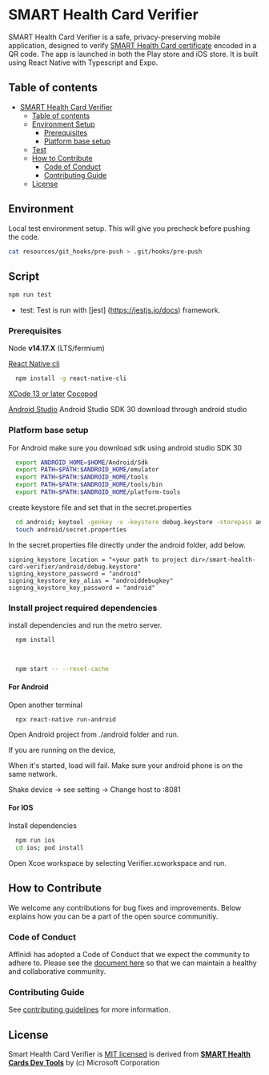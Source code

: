 # SMART Health Card Verifier

SMART Health Card Verifier is a safe, privacy-preserving mobile application, designed to verify
[SMART Health Card certificate](https://smarthealth.cards/) encoded in a QR code. The app is launched in both the Play store and iOS store. It is built using React Native with Typescript and Expo.

## Table of contents

- [SMART Health Card Verifier](#smart-health-card-verifier)
  - [Table of contents](#table-of-contents)
  - [Environment Setup](#environment-setup)
    - [Prerequisites](#prerequisites)
    - [Platform base setup](#platform-base-setup)
  - [Test](#test)
  - [How to Contribute](#how-to-contribute)
    - [Code of Conduct](#code-of-conduct)
    - [Contributing Guide](#contributing-guide)
  - [License](#license)

## Environment 

Local test environment setup. This will give you precheck before pushing the code. 
```bash
cat resources/git_hooks/pre-push > .git/hooks/pre-push
```

## Script

```bash
npm run test

```

- test: Test is run with [jest] (https://jestjs.io/docs) framework. 


### Prerequisites

Node **v14.17.X** (LTS/fermium)

[React Native cli](https://www.npmjs.com/package/react-native-cli)
```bash
  npm install -g react-native-cli
```

[XCode 13 or later](https://apps.apple.com/us/app/xcode/id497799835?mt=12)
[Cocopod](https://guides.cocoapods.org/using/getting-started.html)

[Android Studio](https://developer.android.com/studio/install)
Android Studio SDK 30 download through android studio 


### Platform base setup


For Android
make sure you download sdk using android studio SDK 30 


```bash
  export ANDROID_HOME=$HOME/Android/Sdk
  export PATH=$PATH:$ANDROID_HOME/emulator
  export PATH=$PATH:$ANDROID_HOME/tools
  export PATH=$PATH:$ANDROID_HOME/tools/bin
  export PATH=$PATH:$ANDROID_HOME/platform-tools

```

create keystore file and set that in the secret.properties 
```bash
  cd android; keytool -genkey -v -keystore debug.keystore -storepass android -alias androiddebugkey -keypass android -keyalg RSA -keysize 2048 
  touch android/secret.properties
```

In the secret.properties file directly under the android folder, 
add below. 

```
signing_keystore_location = "<your path to project dir>/smart-health-card-verifier/android/debug.keystore"
signing_keystore_password = "android"
signing_keystore_key_alias = "androiddebugkey"
signing_keystore_key_password = "android"
```


### Install project required dependencies

install dependencies and run the metro server. 

```bash
  npm install
  
```

```bash

  npm start -- --reset-cache
```



#### For Android
Open another terminal
```
  npx react-native run-android
```
  Open Android project from ./android folder
  and run.

If you are running on the device, 

When it's started, load will fail. Make sure your android phone is on the same network. 

Shake device -> see setting -> Change host to <ipaddress that node runs>:8081



#### For IOS 

Install dependencies 

```bash
  npm run ios
  cd ios; pod install
```

  Open  Xcoe workspace by selecting Verifier.xcworkspace
  and run. 

  
## How to Contribute

We welcome any contributions for bug fixes and improvements. Below explains how you can be a part of the open source communitiy.

### Code of Conduct

Affinidi has adopted a Code of Conduct that we expect the community to adhere to. Please see the [document here](./CODE_OF_CONDUCT.md) so that we can maintain a healthy and collaborative community.

### Contributing Guide

See [contributing guidelines](./CONTRIBUTING.md) for more information.

## License

Smart Health Card Verifier is [MIT licensed](./LICENSE) is derived from [**SMART Health Cards Dev Tools**](https://github.com/smart-on-fhir/health-cards-dev-tools) by (c) Microsoft Corporation
